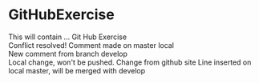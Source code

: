# GitHubExercise
This will contain ...
Git Hub Exercise  
Conflict resolved!
Comment made on master local  
New comment from branch develop  
Local change, won't be pushed.
Change from github site
Line inserted on local master, will be merged with develop
